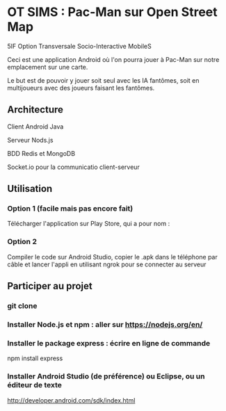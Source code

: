 # OT SIMS : Pac-Man sur Open Street Map
5IF Option Transversale Socio-Interactive MobileS

Ceci est une application Android où l'on pourra jouer à Pac-Man sur notre emplacement sur une carte.

Le but est de pouvoir y jouer soit seul avec les IA fantômes, soit en multijoueurs avec des joueurs faisant les fantômes.

## Architecture
Client Android Java

Serveur Nods.js

BDD Redis et MongoDB

Socket.io pour la communicatio client-serveur
 
## Utilisation
### Option 1 (facile mais pas encore fait)
Télécharger l'application sur Play Store, qui a pour nom :

### Option 2
Compiler le code sur Android Studio, copier le .apk dans le téléphone par câble et lancer l'appli en utilisant ngrok pour se connecter au serveur

## Participer au projet
### git clone

### Installer Node.js et npm : aller sur https://nodejs.org/en/

### Installer le package express : écrire en ligne de commande

npm install express

### Installer Android Studio (de préférence) ou Eclipse, ou un éditeur de texte

http://developer.android.com/sdk/index.html
